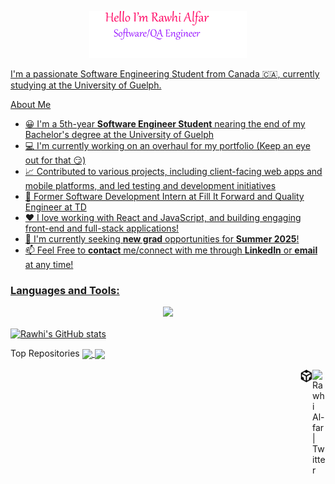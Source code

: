 <p align="center"><a href="https://rawhialfar.netlify.app"><img width="50%" alt="Hello, I'm Rawhi. Software Engineer" src="./Name.png" />

I'm a passionate Software Engineering Student from Canada 🇨🇦, currently studying at the University of Guelph.

About Me
* 😀 I'm a 5th-year **Software Engineer Student** nearing the end of my Bachelor's degree at the University of Guelph
* 💻 I'm currently working on an overhaul for my portfolio (Keep an eye out for that 😏)
* 📈 Contributed to various projects, including client-facing web apps and mobile platforms, and led testing and development initiatives
* 💼 Former Software Development Intern at Fill It Forward and Quality Engineer at TD
* ❤️ I love working with React and JavaScript, and building engaging front-end and full-stack applications!
* 🤔 I'm currently seeking **new grad** opportunities for **Summer 2025**!
* 📫 Feel Free to **contact** me/connect with me through **LinkedIn** or **email** at any time!
    
<h3 align="left">Languages and Tools:</h3>
<p align="center">
  <a href="https://skillicons.dev">
    <img src="https://skillicons.dev/icons?i=github,git,aws,javascript,html,css,react,nodejs,tailwindcss,java,python,mongodb,firebase,flutter,typescript,bootstrap,postman,c,ruby,postgres,mysql,graphql,apollo" />
  </a>
</p>

<a href="https://github.com/rawhialfar/github-readme-stats"><img align="center" src="https://github-readme-stats.vercel.app/api?username=rawhialfar&show_icons=true&include_all_commits=true&theme=buefy&hide_border=true" alt="Rawhi's GitHub stats" /></a>

Top Repositories
<a href="https://github.com/rawhialfar/weather-app"> <img align="center" src="https://github-readme-stats.vercel.app/api/pin/?username=rawhialfar&repo=weather-app&theme=buefy" /> </a> <a href="https://github.com/rawhialfar/portfolio"> <img align="center" src="https://github-readme-stats.vercel.app/api/pin/?username=rawhialfar&repo=portfolio&theme=buefy" /> </a> <br /> <br /> <a href="https://twitter.com/rawhialfar"> <img align="right" alt="Rawhi Al-far | Twitter" width="21px" src="https://raw.githubusercontent.com/anuraghazra/anuraghazra/master/assets/twitter.svg" /> </a> <a href="https://codesandbox.io/u/rawhialfar"> <img align="right" alt="Rawhi Al-far | CodeSandbox" width="20px" src="https://raw.githubusercontent.com/anuraghazra/anuraghazra/master/assets/codesandbox.svg" /> </a>
